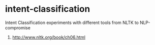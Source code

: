 # intent-classification
Intent Classification experiments with different tools from NLTK to NLP-compromise

1. http://www.nltk.org/book/ch06.html
